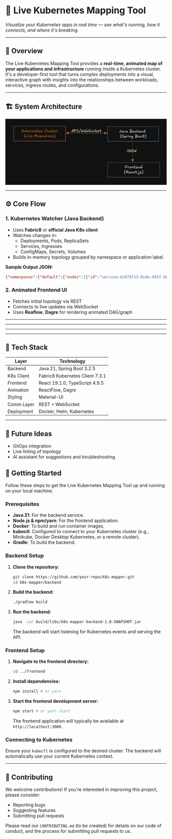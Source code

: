# 🚀 Live Kubernetes Mapping Tool

_Visualize your Kubernetes apps in real time — see what's running, how it connects, and where it's breaking._

---

## 📘 Overview

The Live Kubernetes Mapping Tool provides a **real-time, animated map of your applications and infrastructure** running inside a Kubernetes cluster. It's a developer-first tool that turns complex deployments into a visual, interactive graph with insights into the relationships between workloads, services, ingress routes, and configurations.

---

## 🏗️ System Architecture

![System Architecture](docs/img.png)

---

## ⚙️ Core Flow

### 1. Kubernetes Watcher (Java Backend)

- Uses **Fabric8** or **official Java K8s client**
- Watches changes in:
  - Deployments, Pods, ReplicaSets
  - Services, Ingresses
  - ConfigMaps, Secrets, Volumes
- Builds in-memory topology grouped by namespace or application label.

**Sample Output JSON:**
```json
{"namespaces":{"default":{"nodes":[{"id":"service:dc675f13-6c8e-455f-bbe4-2aceaf3ecbac","name":"kubernetes","namespace":"default","type":"SERVICE"}],"edges":[]},"ingress-nginx":{"nodes":[{"id":"pod:c2ddd532-7d5a-49d3-ba46-7ef6f3592e6d","name":"ingress-nginx-admission-create-qcjfq","namespace":"ingress-nginx","type":"POD"},{"id":"replicaset:a78d9428-25a9-413d-bf4d-496a8290377a","name":"ingress-nginx-controller-67c5cb88f","namespace":"ingress-nginx","type":"REPLICASET"},{"id":"pod:565f5857-2146-4d54-ae8f-8456a83e8332","name":"ingress-nginx-admission-patch-2wh4p","namespace":"ingress-nginx","type":"POD"},{"id":"service:8d399466-14bd-4df1-b596-61d77b03c003","name":"ingress-nginx-controller-admission","namespace":"ingress-nginx","type":"SERVICE"},{"id":"service:0d386628-7f6e-44da-92ad-82464f37c035","name":"ingress-nginx-controller","namespace":"ingress-nginx","type":"SERVICE"},{"id":"pod:0f6bdef0-0e10-49fa-b0e5-ee9b977b8033","name":"ingress-nginx-controller-67c5cb88f-g7zpz","namespace":"ingress-nginx","type":"POD"},{"id":"deployment:5ba15d55-cb37-4dd4-bdfe-c04e2bee0236","name":"ingress-nginx-controller","namespace":"ingress-nginx","type":"DEPLOYMENT"}],"edges":[{"fromId":"service:0d386628-7f6e-44da-92ad-82464f37c035","toId":"pod:0f6bdef0-0e10-49fa-b0e5-ee9b977b8033"},{"fromId":"service:8d399466-14bd-4df1-b596-61d77b03c003","toId":"pod:0f6bdef0-0e10-49fa-b0e5-ee9b977b8033"},{"fromId":"deployment:5ba15d55-cb37-4dd4-bdfe-c04e2bee0236","toId":"replicaset:a78d9428-25a9-413d-bf4d-496a8290377a"},{"fromId":"replicaset:a78d9428-25a9-413d-bf4d-496a8290377a","toId":"pod:0f6bdef0-0e10-49fa-b0e5-ee9b977b8033"}]},"wordpress":{"nodes":[{"id":"replicaset:44e32ade-1003-44c5-8358-0eff92cd95b2","name":"my-wordpress-6db6f7bf7c","namespace":"wordpress","type":"REPLICASET"},{"id":"pod:b1a57ff6-c5cb-4028-83d6-27558594a1ec","name":"my-wordpress-mariadb-0","namespace":"wordpress","type":"POD"},{"id":"deployment:4b3dfba5-df7e-4579-ac46-3469db97ba1d","name":"my-wordpress","namespace":"wordpress","type":"DEPLOYMENT"},{"id":"pod:d402cf88-1408-473f-bee3-c6b340b1c351","name":"my-wordpress-6db6f7bf7c-8n9lg","namespace":"wordpress","type":"POD"},{"id":"service:23c11451-5b5b-4625-acfe-173c701489c7","name":"my-wordpress-mariadb","namespace":"wordpress","type":"SERVICE"},{"id":"service:5e48c741-06d1-45be-bc0b-f24f4417b0e6","name":"my-wordpress-mariadb-headless","namespace":"wordpress","type":"SERVICE"},{"id":"service:d29427d2-c7eb-4806-9059-c79b6821b4cc","name":"my-wordpress","namespace":"wordpress","type":"SERVICE"}],"edges":[{"fromId":"service:5e48c741-06d1-45be-bc0b-f24f4417b0e6","toId":"pod:b1a57ff6-c5cb-4028-83d6-27558594a1ec"},{"fromId":"service:d29427d2-c7eb-4806-9059-c79b6821b4cc","toId":"pod:d402cf88-1408-473f-bee3-c6b340b1c351"},{"fromId":"service:23c11451-5b5b-4625-acfe-173c701489c7","toId":"pod:b1a57ff6-c5cb-4028-83d6-27558594a1ec"},{"fromId":"deployment:4b3dfba5-df7e-4579-ac46-3469db97ba1d","toId":"replicaset:44e32ade-1003-44c5-8358-0eff92cd95b2"},{"fromId":"replicaset:44e32ade-1003-44c5-8358-0eff92cd95b2","toId":"pod:d402cf88-1408-473f-bee3-c6b340b1c351"}]},"kube-system":{"nodes":[{"id":"pod:85ef6f89-8a1c-4381-9f49-f0e1f37cb7ce","name":"kube-proxy-xwjn7","namespace":"kube-system","type":"POD"},{"id":"pod:bde7ffea-d0a1-40df-9aaa-4289e4bb3c5f","name":"storage-provisioner","namespace":"kube-system","type":"POD"},{"id":"pod:b4db2c34-1ec1-49da-a13e-ebb75e3f2dda","name":"kube-scheduler-minikube","namespace":"kube-system","type":"POD"},{"id":"service:3d1bb613-154b-4ce4-9f0f-908b5a0d1d33","name":"kube-dns","namespace":"kube-system","type":"SERVICE"},{"id":"pod:37714b16-d452-45eb-9c33-63b6cf29b912","name":"etcd-minikube","namespace":"kube-system","type":"POD"},{"id":"pod:e7c49307-7fb4-4cdc-999a-d0df65f4e801","name":"coredns-674b8bbfcf-wvf87","namespace":"kube-system","type":"POD"},{"id":"pod:4f273959-a415-4548-a83c-84c72298ebf4","name":"kube-controller-manager-minikube","namespace":"kube-system","type":"POD"},{"id":"replicaset:6fb723d7-8be8-4b7d-8c27-c977e6838714","name":"coredns-674b8bbfcf","namespace":"kube-system","type":"REPLICASET"},{"id":"pod:4cd83df5-b4af-42f2-aad8-29173c835a3e","name":"kube-apiserver-minikube","namespace":"kube-system","type":"POD"},{"id":"deployment:f8a49569-c843-4e95-8b35-cf4300c44762","name":"coredns","namespace":"kube-system","type":"DEPLOYMENT"}],"edges":[{"fromId":"service:3d1bb613-154b-4ce4-9f0f-908b5a0d1d33","toId":"pod:e7c49307-7fb4-4cdc-999a-d0df65f4e801"},{"fromId":"deployment:f8a49569-c843-4e95-8b35-cf4300c44762","toId":"replicaset:6fb723d7-8be8-4b7d-8c27-c977e6838714"},{"fromId":"replicaset:6fb723d7-8be8-4b7d-8c27-c977e6838714","toId":"pod:e7c49307-7fb4-4cdc-999a-d0df65f4e801"}]}}}
```

### 2. Animated Frontend UI

- Fetches initial topology via REST
- Connects to live updates via WebSocket
- Uses **Reaflow**, **Dagre** for rendering animated DAG/graph
<!-- - Animates:
  - Pod creation/removal
  - Service routing lines
  - Config/Secret 
  <!-- mounts appearing/disappearing -->

  <!-- - Status changes  -->

---

<!-- ## 🧑‍💻 Developer Interactions

- **Click Node** → Show metadata, mounted configs, pod logs
- **Hover** → Tooltip with labels/status
- **Filters**:
  - Namespace
  - Label selector
  - Resource type -->

---

<!-- ## 🧩 Bonus Features

### ✅ 1. Export as Image or Diagram
- SVG, PNG, PDF exports
- Markdown Mermaid export for GitHub READMEs

### 🕒 2. Cluster Time Machine
- Record/replay cluster state
- Timeline slider with animations

### 🔍 3. Search and Inspector
- Search by pod name, config, label
- Inspector shows YAML, metrics, related logs/events

### 🧩 4. Plugin System
- Extendable with custom plugins:
  - Annotations
  - Metrics overlays
  - Tracing links

### 📦 5. Embeddable Dashboard
- Can be used standalone or inside:
  - Grafana
  - Backstage
  - Custom portals -->

---
<!-- 
## 🔌 APIs & Endpoints

### REST
```http
GET /api/topology?namespace=prod
GET /api/apps/:name/details
```

### WebSocket
```ws
/ws/topology/stream
```
Pushes JSON deltas:
```json
{
  "event": "POD_ADDED",
  "data": {
    "pod": "user-xyz",
    "status": "Running"
  }
}
``` -->

---

## 🧱 Tech Stack

| Layer       | Technology                         |
|-------------|------------------------------------|
| Backend     | Java 21, Spring Boot 3.2.5         |
| K8s Client  | Fabric8 Kubernetes Client 7.3.1    |
| Frontend    | React 19.1.0, TypeScript 4.9.5     |
| Animation   | ReactFlow, Dagre                   |
| Styling     | Material-UI               |
| Comm Layer  | REST + WebSocket                   |
| Deployment  | Docker, Helm, Kubernetes           |

---

## 🚀 Future Ideas

- GitOps integration
- Live linting of topology
- AI assistant for suggestions and troubleshooting

## 🚀 Getting Started

Follow these steps to get the Live Kubernetes Mapping Tool up and running on your local machine.

### Prerequisites

-   **Java 21**: For the backend service.
-   **Node.js & npm/yarn**: For the frontend application.
-   **Docker**: To build and run container images.
-   **kubectl**: Configured to connect to your Kubernetes cluster (e.g., Minikube, Docker Desktop Kubernetes, or a remote cluster).
-   **Gradle**: To build the backend.

### Backend Setup

1.  **Clone the repository:**
    ```bash
    git clone https://github.com/your-repo/k8s-mapper.git
    cd k8s-mapper/backend
    ```
2.  **Build the backend:**
    ```bash
    ./gradlew build
    ```
3.  **Run the backend:**
    ```bash
    java -jar build/libs/k8s-mapper-backend-1.0-SNAPSHOT.jar
    ```
    The backend will start listening for Kubernetes events and serving the API.

### Frontend Setup

1.  **Navigate to the frontend directory:**
    ```bash
    cd ../frontend
    ```
2.  **Install dependencies:**
    ```bash
    npm install # or yarn
    ```
3.  **Start the frontend development server:**
    ```bash
    npm start # or yarn start
    ```
    The frontend application will typically be available at `http://localhost:3000`.

### Connecting to Kubernetes

Ensure your `kubectl` is configured to the desired cluster. The backend will automatically use your current Kubernetes context.

---

## 🤝 Contributing

We welcome contributions! If you're interested in improving this project, please consider:

-   Reporting bugs
-   Suggesting features
-   Submitting pull requests

Please read our `CONTRIBUTING.md` (to be created) for details on our code of conduct, and the process for submitting pull requests to us.
